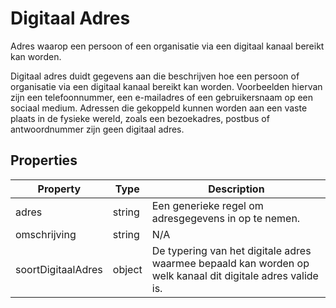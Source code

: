 # Digitaal Adres

Adres waarop een persoon of een organisatie via een digitaal kanaal bereikt kan worden.

Digitaal adres duidt gegevens aan die beschrijven hoe een persoon of organisatie via een digitaal kanaal bereikt kan worden. Voorbeelden hiervan zijn een telefoonnummer, een e-mailadres of een gebruikersnaam op een sociaal medium. Adressen die gekoppeld kunnen worden aan een vaste plaats in de fysieke wereld, zoals een bezoekadres, postbus of antwoordnummer zijn geen digitaal adres.

## Properties

| Property | Type | Description |
|----------|------|-------------|
| adres | string | Een generieke regel om adresgegevens in op te nemen. |
| omschrijving | string | N/A |
| soortDigitaalAdres | object | De typering van het digitale adres waarmee bepaald kan worden op welk kanaal dit digitale adres valide is. |
